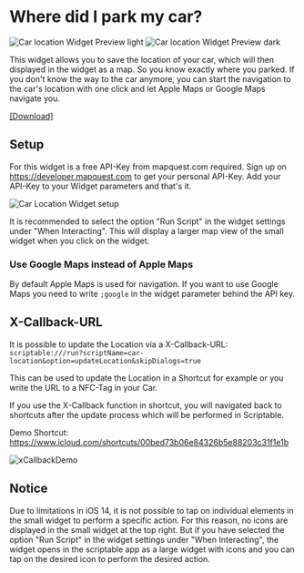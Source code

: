 # Where did I park my car?
![Car location Widget Preview light](https://raw.githubusercontent.com/ThisIsBenny/iOS-Widgets/main/car-location/previewLight.jpeg)
![Car location Widget Preview dark](https://raw.githubusercontent.com/ThisIsBenny/iOS-Widgets/main/car-location/previewDark.jpeg)


This widget allows you to save the location of your car, which will then displayed in the widget as a map. So you know exactly where you parked.
If you don't know the way to the car anymore, you can start the navigation to the car's location with one click and let Apple Maps or Google Maps navigate you.

[[Download]](https://raw.githubusercontent.com/ThisIsBenny/iOS-Widgets/main/car-location/car-location.js)

## Setup
For this widget is a free API-Key from mapquest.com required. Sign up on https://developer.mapquest.com to get your personal API-Key.
Add your API-Key to your Widget parameters and that's it.

![Car Location Widget setup](https://raw.githubusercontent.com/ThisIsBenny/iOS-Widgets/main/car-location/setup.jpeg)

 It is recommended to select the option "Run Script" in the widget settings under "When Interacting".
 This will display a larger map view of the small widget when you click on the widget.

### Use Google Maps instead of Apple Maps
By default Apple Maps is used for navigation. If you want to use Google Maps you need to write `;google` in the widget parameter behind the API key.

## X-Callback-URL
It is possible to update the Location via a X-Callback-URL: `scriptable:///run?scriptName=car-location&option=updateLocation&skipDialogs=true`

This can be used to update the Location in a Shortcut for example or you write the URL to a NFC-Tag in your Car.

If you use the X-Callback function in shortcut, you will navigated back to shortcuts after the update process which will be performed in Scriptable.

Demo Shortcut: https://www.icloud.com/shortcuts/00bed73b06e84326b5e88203c31f1e1b

![xCallbackDemo](https://raw.githubusercontent.com/ThisIsBenny/iOS-Widgets/main/car-location/xCallbackDemo.gif)

## Notice
Due to limitations in iOS 14, it is not possible to tap on individual elements in the small widget to perform a specific action.
For this reason, no icons are displayed in the small widget at the top right.
But if you have selected the option "Run Script" in the widget settings under "When Interacting", the widget opens in the scriptable app as a large widget with icons and you can tap on the desired icon to perform the desired action.
